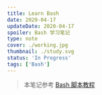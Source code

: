 ```yaml
---
title: Learn Bash
date: 2020-04-17
updateDate: 2020-04-17
spoiler: Bash 学习笔记
type: note
cover: ./working.jpg
thumbnail: ./study.svg
status: 'In Progress'
tags: ['Bash']
---
```


<!-- ```toc
from-heading: 2
to-heading: 3
``` -->

> 本笔记参考 [Bash 脚本教程](https://wangdoc.com/bash/index.html)

